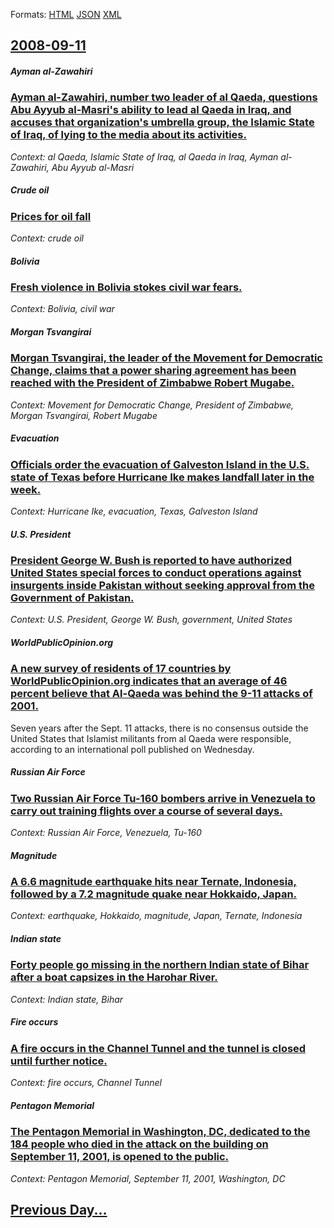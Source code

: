 
Formats: [HTML](2008/09/11/index.html)  [JSON](2008/09/11/index.json)  [XML](2008/09/11/index.xml)  

## [2008-09-11](/news/2008/09/11/index.md)

##### Ayman al-Zawahiri
### [ Ayman al-Zawahiri, number two leader of al Qaeda, questions Abu Ayyub al-Masri's ability to lead al Qaeda in Iraq, and accuses that organization's umbrella group, the Islamic State of Iraq, of lying to the media about its activities. ](/news/2008/09/11/ayman-al-zawahiri-number-two-leader-of-al-qaeda-questions-abu-ayyub-al-masri-s-ability-to-lead-al-qaeda-in-iraq-and-accuses-that-organiz.md)
_Context: al Qaeda, Islamic State of Iraq, al Qaeda in Iraq, Ayman al-Zawahiri, Abu Ayyub al-Masri_

##### Crude oil
### [ Prices for oil fall ](/news/2008/09/11/prices-for-oil-fall.md)
_Context: crude oil_

##### Bolivia
### [ Fresh violence in Bolivia stokes civil war fears. ](/news/2008/09/11/fresh-violence-in-bolivia-stokes-civil-war-fears.md)
_Context: Bolivia, civil war_

##### Morgan Tsvangirai
### [ Morgan Tsvangirai, the leader of the Movement for Democratic Change, claims that a power sharing agreement has been reached with the President of Zimbabwe Robert Mugabe. ](/news/2008/09/11/morgan-tsvangirai-the-leader-of-the-movement-for-democratic-change-claims-that-a-power-sharing-agreement-has-been-reached-with-the-presid.md)
_Context: Movement for Democratic Change, President of Zimbabwe, Morgan Tsvangirai, Robert Mugabe_

##### Evacuation
### [ Officials order the evacuation of Galveston Island in the U.S. state of Texas before Hurricane Ike makes landfall later in the week. ](/news/2008/09/11/officials-order-the-evacuation-of-galveston-island-in-the-u-s-state-of-texas-before-hurricane-ike-makes-landfall-later-in-the-week.md)
_Context: Hurricane Ike, evacuation, Texas, Galveston Island_

##### U.S. President
### [ President George W. Bush is reported to have authorized United States special forces to conduct operations against insurgents inside Pakistan without seeking approval from the Government of Pakistan. ](/news/2008/09/11/president-george-w-bush-is-reported-to-have-authorized-united-states-special-forces-to-conduct-operations-against-insurgents-inside-pakist.md)
_Context: U.S. President, George W. Bush, government, United States_

##### WorldPublicOpinion.org
### [ A new survey of residents of 17 countries by WorldPublicOpinion.org indicates that an average of 46 percent believe that Al-Qaeda was behind the 9-11 attacks of 2001. ](/news/2008/09/11/a-new-survey-of-residents-of-17-countries-by-worldpublicopinion-org-indicates-that-an-average-of-46-percent-believe-that-al-qaeda-was-behin.md)
Seven years after the Sept. 11 attacks, there is no consensus outside the United States that Islamist militants from al Qaeda were responsible, according to an international poll published on Wednesday.

##### Russian Air Force
### [ Two Russian Air Force Tu-160 bombers arrive in Venezuela to carry out training flights over a course of several days. ](/news/2008/09/11/two-russian-air-force-tu-160-bombers-arrive-in-venezuela-to-carry-out-training-flights-over-a-course-of-several-days.md)
_Context: Russian Air Force, Venezuela, Tu-160_

##### Magnitude
### [ A 6.6 magnitude earthquake hits near Ternate, Indonesia, followed by a 7.2 magnitude quake near Hokkaido, Japan. ](/news/2008/09/11/a-6-6-magnitude-earthquake-hits-near-ternate-indonesia-followed-by-a-7-2-magnitude-quake-near-hokkaido-japan.md)
_Context: earthquake, Hokkaido, magnitude, Japan, Ternate, Indonesia_

##### Indian state
### [ Forty people go missing in the northern Indian state of Bihar after a boat capsizes in the Harohar River. ](/news/2008/09/11/forty-people-go-missing-in-the-northern-indian-state-of-bihar-after-a-boat-capsizes-in-the-harohar-river.md)
_Context: Indian state, Bihar_

##### Fire occurs
### [ A fire occurs in the Channel Tunnel and the tunnel is closed until further notice. ](/news/2008/09/11/a-fire-occurs-in-the-channel-tunnel-and-the-tunnel-is-closed-until-further-notice.md)
_Context: fire occurs, Channel Tunnel_

##### Pentagon Memorial
### [ The Pentagon Memorial in Washington, DC, dedicated to the 184 people who died in the attack on the building on September 11, 2001, is opened to the public. ](/news/2008/09/11/the-pentagon-memorial-in-washington-dc-dedicated-to-the-184-people-who-died-in-the-attack-on-the-building-on-september-11-2001-is-opene.md)
_Context: Pentagon Memorial, September 11, 2001, Washington, DC_

## [Previous Day...](/news/2008/09/10/index.md)

